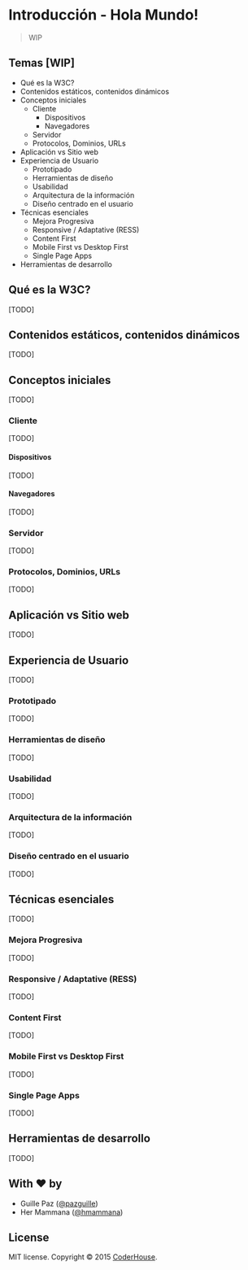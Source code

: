 # Introducción - Hola Mundo!

> WIP

## Temas [WIP]
- Qué es la W3C?
- Contenidos estáticos, contenidos dinámicos
- Conceptos iniciales
  - Cliente
    - Dispositivos
    - Navegadores
  - Servidor
  - Protocolos, Dominios, URLs
- Aplicación vs Sitio web
- Experiencia de Usuario
  - Prototipado
  - Herramientas de diseño
  - Usabilidad
  - Arquitectura de la información
  - Diseño centrado en el usuario
- Técnicas esenciales
  - Mejora Progresiva
  - Responsive / Adaptative (RESS)
  - Content First
  - Mobile First vs Desktop First
  - Single Page Apps
- Herramientas de desarrollo

## Qué es la W3C?
[TODO]

## Contenidos estáticos, contenidos dinámicos
[TODO]

## Conceptos iniciales
[TODO]

### Cliente
[TODO]

#### Dispositivos
[TODO]

#### Navegadores
[TODO]

### Servidor
[TODO]

### Protocolos, Dominios, URLs
[TODO]

## Aplicación vs Sitio web
[TODO]

## Experiencia de Usuario
[TODO]

### Prototipado
[TODO]

### Herramientas de diseño
[TODO]

### Usabilidad
[TODO]

### Arquitectura de la información
[TODO]

### Diseño centrado en el usuario
[TODO]

## Técnicas esenciales
[TODO]

### Mejora Progresiva
[TODO]

### Responsive / Adaptative (RESS)
[TODO]

### Content First
[TODO]

### Mobile First vs Desktop First
[TODO]

### Single Page Apps
[TODO]

## Herramientas de desarrollo
[TODO]

## With ❤ by
- Guille Paz ([@pazguille](https://twitter.com/pazguille))
- Her Mammana ([@hmammana](https://twitter.com/hmammana))

## License
MIT license. Copyright © 2015 [CoderHouse](http://coderhouse.com).
